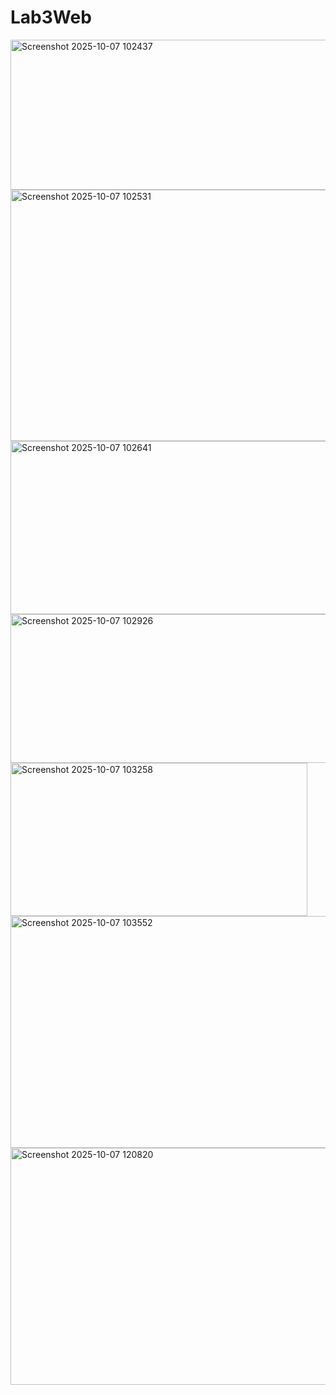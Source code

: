 # Lab3Web

<img width="672" height="240" alt="Screenshot 2025-10-07 102437" src="https://github.com/user-attachments/assets/0df9ad70-0f8c-4ae4-a281-29f8a78872c7" />
<img width="721" height="402" alt="Screenshot 2025-10-07 102531" src="https://github.com/user-attachments/assets/6aa6ee94-dc94-4eba-aff0-c75d7e9c7912" />
<img width="516" height="277" alt="Screenshot 2025-10-07 102641" src="https://github.com/user-attachments/assets/ba1b0886-bd45-497c-9e44-04bbbbcbc56f" />
<img width="565" height="238" alt="Screenshot 2025-10-07 102926" src="https://github.com/user-attachments/assets/51ff6a3c-e3eb-4089-afee-8dc0b404c9e9" />
<img width="475" height="245" alt="Screenshot 2025-10-07 103258" src="https://github.com/user-attachments/assets/b7e04ec1-fe80-4965-b421-ae961bc4e92e" />
<img width="634" height="371" alt="Screenshot 2025-10-07 103552" src="https://github.com/user-attachments/assets/e5f85c50-0436-49ec-ba1b-82b8355f9d4a" />
<img width="890" height="379" alt="Screenshot 2025-10-07 120820" src="https://github.com/user-attachments/assets/fc5f7094-96cf-48aa-9708-03440d651a07" />
